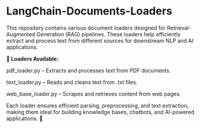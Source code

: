  # LangChain-Documents-Loaders
 
This repository contains various document loaders designed for Retrieval-Augmented Generation (RAG) pipelines. 
These loaders help efficiently extract and process text from different sources for downstream NLP and AI applications.

**📂 Loaders Available:**

pdf_loader.py – Extracts and processes text from PDF documents.

text_loader.py – Reads and cleans text from .txt files.

web_base_loader.py – Scrapes and retrieves content from web pages.

Each loader ensures efficient parsing, preprocessing, and text extraction, making them ideal for building knowledge bases, chatbots, and AI-powered applications. 🚀
